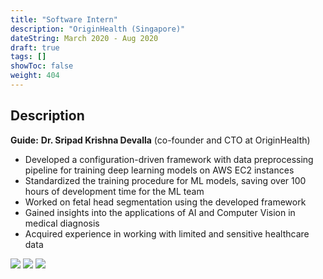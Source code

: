 ```yaml
---
title: "Software Intern"
description: "OriginHealth (Singapore)"
dateString: March 2020 - Aug 2020
draft: true
tags: []
showToc: false
weight: 404
--- 
```

## Description

**Guide:** **Dr. Sripad Krishna Devalla** (co-founder and CTO at OriginHealth)

- Developed a configuration-driven framework with data preprocessing pipeline for training deep learning models on AWS EC2 instances
- Standardized the training procedure for ML models, saving over 100 hours of development time for the ML team
- Worked on fetal head segmentation using the developed framework
- Gained insights into the applications of AI and Computer Vision in medical diagnosis
- Acquired experience in working with limited and sensitive healthcare data

![](/experience/origin-health/img1.jpeg#center)
![](/experience/origin-health/img2.jpeg)
![](/experience/origin-health/img3.jpeg)